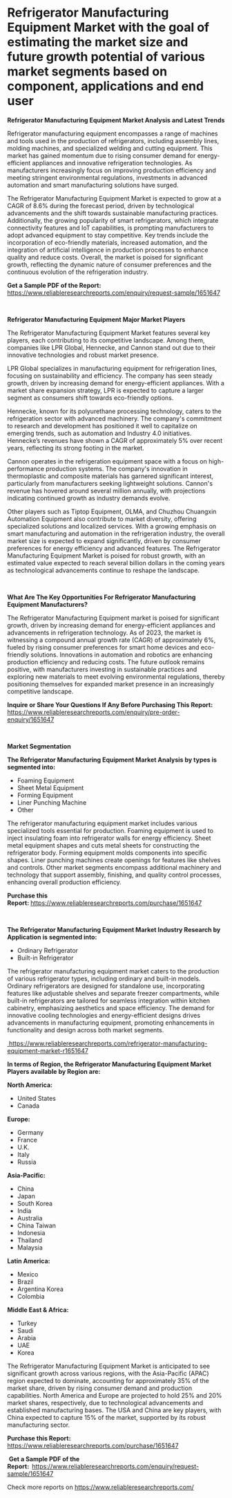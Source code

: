 <p><h1>Refrigerator Manufacturing Equipment Market with the goal of estimating the market size and future growth potential of various market segments based on component, applications and end user</h1></p><p><strong>Refrigerator Manufacturing Equipment Market Analysis and Latest Trends</strong></p>
<p><p>Refrigerator manufacturing equipment encompasses a range of machines and tools used in the production of refrigerators, including assembly lines, molding machines, and specialized welding and cutting equipment. This market has gained momentum due to rising consumer demand for energy-efficient appliances and innovative refrigeration technologies. As manufacturers increasingly focus on improving production efficiency and meeting stringent environmental regulations, investments in advanced automation and smart manufacturing solutions have surged.</p><p>The Refrigerator Manufacturing Equipment Market is expected to grow at a CAGR of 8.6% during the forecast period, driven by technological advancements and the shift towards sustainable manufacturing practices. Additionally, the growing popularity of smart refrigerators, which integrate connectivity features and IoT capabilities, is prompting manufacturers to adopt advanced equipment to stay competitive. Key trends include the incorporation of eco-friendly materials, increased automation, and the integration of artificial intelligence in production processes to enhance quality and reduce costs. Overall, the market is poised for significant growth, reflecting the dynamic nature of consumer preferences and the continuous evolution of the refrigeration industry.</p></p>
<p><strong>Get a Sample PDF of the Report:&nbsp;</strong> <a href="https://www.reliableresearchreports.com/enquiry/request-sample/1651647?utm_campaign=3522&utm_medium=2&utm_source=Github&utm_content=ia&utm_term=23032025&utm_id=refrigerator-manufacturing-equipment">https://www.reliableresearchreports.com/enquiry/request-sample/1651647</a></p>
<p>&nbsp;</p>
<p><strong>Refrigerator Manufacturing Equipment Major Market Players</strong></p>
<p><p>The Refrigerator Manufacturing Equipment Market features several key players, each contributing to its competitive landscape. Among them, companies like LPR Global, Hennecke, and Cannon stand out due to their innovative technologies and robust market presence.</p><p>LPR Global specializes in manufacturing equipment for refrigeration lines, focusing on sustainability and efficiency. The company has seen steady growth, driven by increasing demand for energy-efficient appliances. With a market share expansion strategy, LPR is expected to capture a larger segment as consumers shift towards eco-friendly options.</p><p>Hennecke, known for its polyurethane processing technology, caters to the refrigeration sector with advanced machinery. The company's commitment to research and development has positioned it well to capitalize on emerging trends, such as automation and Industry 4.0 initiatives. Hennecke’s revenues have shown a CAGR of approximately 5% over recent years, reflecting its strong footing in the market.</p><p>Cannon operates in the refrigeration equipment space with a focus on high-performance production systems. The company's innovation in thermoplastic and composite materials has garnered significant interest, particularly from manufacturers seeking lightweight solutions. Cannon's revenue has hovered around several million annually, with projections indicating continued growth as industry demands evolve.</p><p>Other players such as Tiptop Equipment, OLMA, and Chuzhou Chuangxin Automation Equipment also contribute to market diversity, offering specialized solutions and localized services. With a growing emphasis on smart manufacturing and automation in the refrigeration industry, the overall market size is expected to expand significantly, driven by consumer preferences for energy efficiency and advanced features. The Refrigerator Manufacturing Equipment Market is poised for robust growth, with an estimated value expected to reach several billion dollars in the coming years as technological advancements continue to reshape the landscape.</p></p>
<p>&nbsp;</p>
<p><strong>What Are The Key Opportunities For Refrigerator Manufacturing Equipment Manufacturers?</strong></p>
<p><p>The Refrigerator Manufacturing Equipment market is poised for significant growth, driven by increasing demand for energy-efficient appliances and advancements in refrigeration technology. As of 2023, the market is witnessing a compound annual growth rate (CAGR) of approximately 6%, fueled by rising consumer preferences for smart home devices and eco-friendly solutions. Innovations in automation and robotics are enhancing production efficiency and reducing costs. The future outlook remains positive, with manufacturers investing in sustainable practices and exploring new materials to meet evolving environmental regulations, thereby positioning themselves for expanded market presence in an increasingly competitive landscape.</p></p>
<p><strong>Inquire or Share Your Questions If Any Before Purchasing This Report:</strong> <a href="https://www.reliableresearchreports.com/enquiry/pre-order-enquiry/1651647?utm_campaign=3522&utm_medium=2&utm_source=Github&utm_content=ia&utm_term=23032025&utm_id=refrigerator-manufacturing-equipment">https://www.reliableresearchreports.com/enquiry/pre-order-enquiry/1651647</a></p>
<p>&nbsp;</p>
<p><strong>Market Segmentation</strong></p>
<p><strong>The Refrigerator Manufacturing Equipment Market Analysis by types is segmented into:</strong></p>
<p><ul><li>Foaming Equipment</li><li>Sheet Metal Equipment</li><li>Forming Equipment</li><li>Liner Punching Machine</li><li>Other</li></ul></p>
<p><p>The refrigerator manufacturing equipment market includes various specialized tools essential for production. Foaming equipment is used to inject insulating foam into refrigerator walls for energy efficiency. Sheet metal equipment shapes and cuts metal sheets for constructing the refrigerator body. Forming equipment molds components into specific shapes. Liner punching machines create openings for features like shelves and controls. Other market segments encompass additional machinery and technology that support assembly, finishing, and quality control processes, enhancing overall production efficiency.</p></p>
<p><strong>Purchase this Report:&nbsp;</strong><a href="https://www.reliableresearchreports.com/purchase/1651647?utm_campaign=3522&utm_medium=2&utm_source=Github&utm_content=ia&utm_term=23032025&utm_id=refrigerator-manufacturing-equipment">https://www.reliableresearchreports.com/purchase/1651647</a></p>
<p>&nbsp;</p>
<p><strong>The Refrigerator Manufacturing Equipment Market Industry Research by Application is segmented into:</strong></p>
<p><ul><li>Ordinary Refrigerator</li><li>Built-in Refrigerator</li></ul></p>
<p><p>The refrigerator manufacturing equipment market caters to the production of various refrigerator types, including ordinary and built-in models. Ordinary refrigerators are designed for standalone use, incorporating features like adjustable shelves and separate freezer compartments, while built-in refrigerators are tailored for seamless integration within kitchen cabinetry, emphasizing aesthetics and space efficiency. The demand for innovative cooling technologies and energy-efficient designs drives advancements in manufacturing equipment, promoting enhancements in functionality and design across both market segments.</p></p>
<p><a href="https://www.reliableresearchreports.com/refrigerator-manufacturing-equipment-market-r1651647?utm_campaign=3522&utm_medium=2&utm_source=Github&utm_content=ia&utm_term=23032025&utm_id=refrigerator-manufacturing-equipment">&nbsp;https://www.reliableresearchreports.com/refrigerator-manufacturing-equipment-market-r1651647</a></p>
<p><strong>In terms of Region, the Refrigerator Manufacturing Equipment Market Players available by Region are:</strong></p>
<p>
    <p> <strong> North America: </strong>
        <ul>
            <li>United States</li>
            <li>Canada</li>
        </ul>
        </p> 
    <p> <strong> Europe: </strong>
        <ul>
            <li>Germany</li>
            <li>France</li>
            <li>U.K.</li>
            <li>Italy</li>
            <li>Russia</li>
        </ul>
        </p> 
    <p> <strong> Asia-Pacific: </strong>
        <ul>
            <li>China</li>
            <li>Japan</li>
            <li>South Korea</li>
            <li>India</li>
            <li>Australia</li>
            <li>China Taiwan</li>
            <li>Indonesia</li>
            <li>Thailand</li>
            <li>Malaysia</li>
        </ul>
        </p> 
    <p> <strong> Latin America: </strong>
        <ul>
            <li>Mexico</li>
            <li>Brazil</li>
            <li>Argentina Korea</li>
            <li>Colombia</li>
        </ul>
        </p> 
    <p> <strong> Middle East & Africa: </strong>
        <ul>
            <li>Turkey</li>
            <li>Saudi</li>
            <li>Arabia</li>
            <li>UAE</li>
            <li>Korea</li>
        </ul>
    </p>
    </p>
<p><p>The Refrigerator Manufacturing Equipment Market is anticipated to see significant growth across various regions, with the Asia-Pacific (APAC) region expected to dominate, accounting for approximately 35% of the market share, driven by rising consumer demand and production capabilities. North America and Europe are projected to hold 25% and 20% market shares, respectively, due to technological advancements and established manufacturing bases. The USA and China are key players, with China expected to capture 15% of the market, supported by its robust manufacturing sector.</p></p>
<p><strong>Purchase this Report: </strong><a href="https://www.reliableresearchreports.com/purchase/1651647?utm_campaign=3522&utm_medium=2&utm_source=Github&utm_content=ia&utm_term=23032025&utm_id=refrigerator-manufacturing-equipment">https://www.reliableresearchreports.com/purchase/1651647</a></p>
<p>&nbsp;<strong>Get a Sample PDF of the Report:&nbsp;&nbsp;</strong><a href="https://www.reliableresearchreports.com/enquiry/request-sample/1651647?utm_campaign=3522&utm_medium=2&utm_source=Github&utm_content=ia&utm_term=23032025&utm_id=refrigerator-manufacturing-equipment">https://www.reliableresearchreports.com/enquiry/request-sample/1651647</a></p>
<p><strong></strong></p>
<p>Check more reports on <a href="https://www.reliableresearchreports.com/?utm_campaign=3522&utm_medium=2&utm_source=Github&utm_content=ia&utm_term=23032025&utm_id=refrigerator-manufacturing-equipment">https://www.reliableresearchreports.com/</a></p>